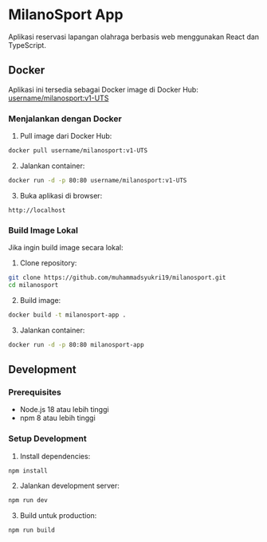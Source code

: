 # MilanoSport App

Aplikasi reservasi lapangan olahraga berbasis web menggunakan React dan TypeScript.

## Docker

Aplikasi ini tersedia sebagai Docker image di Docker Hub:
[username/milanosport:v1-UTS](https://hub.docker.com/r/username/milanosport)

### Menjalankan dengan Docker

1. Pull image dari Docker Hub:
```bash
docker pull username/milanosport:v1-UTS
```

2. Jalankan container:
```bash
docker run -d -p 80:80 username/milanosport:v1-UTS
```

3. Buka aplikasi di browser:
```
http://localhost
```

### Build Image Lokal

Jika ingin build image secara lokal:

1. Clone repository:
```bash
git clone https://github.com/muhammadsyukri19/milanosport.git
cd milanosport
```

2. Build image:
```bash
docker build -t milanosport-app .
```

3. Jalankan container:
```bash
docker run -d -p 80:80 milanosport-app
```

## Development

### Prerequisites

- Node.js 18 atau lebih tinggi
- npm 8 atau lebih tinggi

### Setup Development

1. Install dependencies:
```bash
npm install
```

2. Jalankan development server:
```bash
npm run dev
```

3. Build untuk production:
```bash
npm run build
```